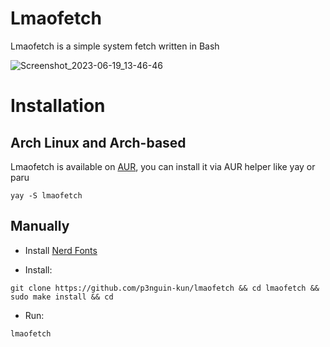 # Lmaofetch
Lmaofetch is a simple system fetch written in Bash

![Screenshot_2023-06-19_13-46-46](https://github.com/p3nguin-kun/lmaofetch/assets/123321507/699be207-de67-41de-8fd0-0b6af10780ea)

# Installation
## Arch Linux and Arch-based
Lmaofetch is available on [AUR](https://aur.archlinux.org/packages/lmaofetch), you can install it via AUR helper like yay or paru

```
yay -S lmaofetch
```

## Manually
- Install [Nerd Fonts](https://www.nerdfonts.com/)

- Install:
```
git clone https://github.com/p3nguin-kun/lmaofetch && cd lmaofetch && sudo make install && cd
```

- Run:
```
lmaofetch
```
